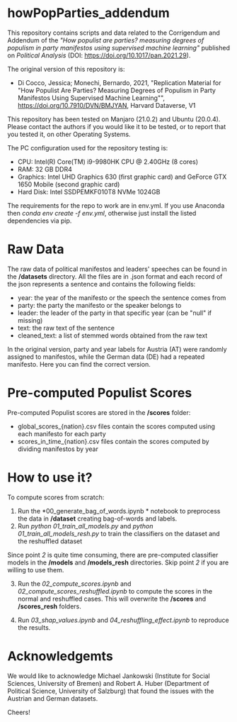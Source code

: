 # howPopParties_addendum

This repository contains scripts and data related to the Corrigendum and Addendum of the *"How populist are parties? measuring degrees of populism in party manifestos using supervised machine learning"* published on *Political Analysis* (DOI: https://doi.org/10.1017/pan.2021.29).

The original version of this repository is:

- Di Cocco, Jessica; Monechi, Bernardo, 2021, "Replication Material for "How Populist Are Parties? Measuring Degrees of Populism in Party Manifestos Using Supervised Machine Learning"", https://doi.org/10.7910/DVN/BMJYAN, Harvard Dataverse, V1

This repository has been tested on Manjaro (21.0.2) and Ubuntu (20.0.4). Please contact the authors if you would like it to be tested, or to report that you tested it,  on other Operating Systems.

The PC configuration used for the repository testing is:

- CPU: Intel(R) Core(TM) i9-9980HK CPU @ 2.40GHz (8 cores)
- RAM: 32 GB DDR4
- Graphics: Intel UHD Graphics 630 (first graphic card) and GeForce GTX 1650 Mobile (second graphic card)
- Hard Disk: Intel SSDPEMKF010T8 NVMe 1024GB

The requirements for the repo to work are in env.yml. If you use Anaconda then *conda env create -f env.yml*, otherwise just install the listed dependencies via pip.

# Raw Data

The raw data of political manifestos and leaders' speeches can be found in the **/datasets** directory. All the files are in .json format and each record of the json represents a sentence and contains the following fields:

- year: the year of the manifesto or the speech the sentence comes from
- party: the party the manifesto or the speaker belongs to
- leader: the leader of the party in that specific year (can be "null" if missing)
- text: the raw text of the sentence
- cleaned_text: a list of stemmed words obtained from the raw text

In the original version, party and year labels for Austria (AT) were randomly assigned to manifestos, while the German data (DE) had a repeated manifesto. Here you can find the correct version.

# Pre-computed Populist Scores

Pre-computed Populist scores are stored in the **/scores** folder:

- global_scores_{nation}.csv files contain the scores computed using each manifesto for each party
- scores_in_time_{nation}.csv files contain the scores computed by dividing manifestos by year

# How to use it?

To compute scores from scratch:

1. Run the *00_generate_bag_of_words.ipynb * notebook to preprocess the data in **/dataset** creating bag-of-words and labels.
2. Run *python 01_train_all_models.py* and *python 01_train_all_models_resh.py* to train the classifiers on the dataset and the reshuffled dataset

Since point *2* is quite time consuming, there are pre-computed classifier models in the **/models** and **/models_resh** directories. Skip point *2* if you are willing to use them.

3. Run the *02_compute_scores.ipynb* and *02_compute_scores_reshuffled.ipynb* to compute the scores in the normal and reshuffled cases. This will overwrite the **/scores** and **/scores_resh** folders.

4. Run *03_shap_values.ipynb* and *04_reshuffling_effect.ipynb* to reproduce the results.

# Acknowledgemts

We would like to acknowledge Michael Jankowski (Institute for Social Sciences, University of Bremen) and Robert A. Huber (Department of Political Science, University of Salzburg) that found the issues with the Austrian and German datasets.

Cheers!